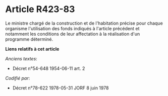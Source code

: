 # Article R423-83

Le ministre chargé de la construction et de l'habitation précise pour chaque organisme l'utilisation des fonds indiqués à
l'article précédent et notamment les conditions de leur affectation à la réalisation d'un programme déterminé.

**Liens relatifs à cet article**

_Anciens textes_:

  - Décret n°54-648 1954-06-11 art. 2

_Codifié par_:

  - Décret n°78-622 1978-05-31 JORF 8 juin 1978
